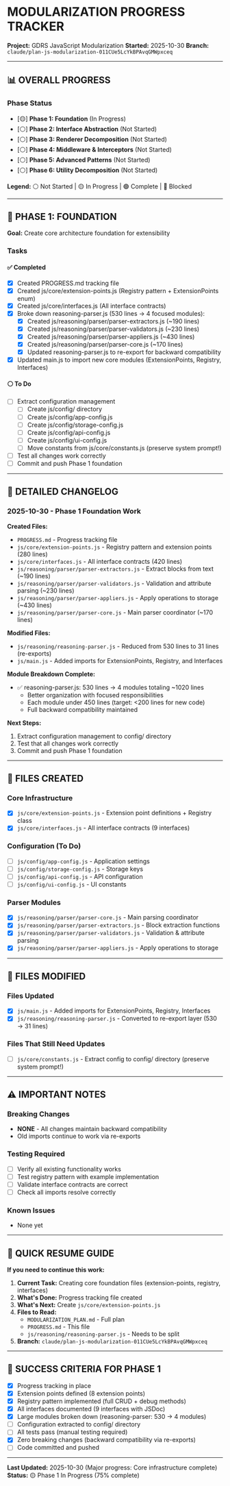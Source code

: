 # MODULARIZATION PROGRESS TRACKER

**Project:** GDRS JavaScript Modularization
**Started:** 2025-10-30
**Branch:** `claude/plan-js-modularization-011CUe5LcYkBPAvqGMWpxceq`

---

## 📊 OVERALL PROGRESS

### Phase Status
- [🟡] **Phase 1: Foundation** (In Progress)
- [⚪] **Phase 2: Interface Abstraction** (Not Started)
- [⚪] **Phase 3: Renderer Decomposition** (Not Started)
- [⚪] **Phase 4: Middleware & Interceptors** (Not Started)
- [⚪] **Phase 5: Advanced Patterns** (Not Started)
- [⚪] **Phase 6: Utility Decomposition** (Not Started)

**Legend:** ⚪ Not Started | 🟡 In Progress | 🟢 Complete | 🔴 Blocked

---

## 🚀 PHASE 1: FOUNDATION

**Goal:** Create core architecture foundation for extensibility

### Tasks

#### ✅ Completed
- [x] Created PROGRESS.md tracking file
- [x] Created js/core/extension-points.js (Registry pattern + ExtensionPoints enum)
- [x] Created js/core/interfaces.js (All interface contracts)
- [x] Broke down reasoning-parser.js (530 lines → 4 focused modules):
  - [x] Created js/reasoning/parser/parser-extractors.js (~190 lines)
  - [x] Created js/reasoning/parser/parser-validators.js (~230 lines)
  - [x] Created js/reasoning/parser/parser-appliers.js (~430 lines)
  - [x] Created js/reasoning/parser/parser-core.js (~170 lines)
  - [x] Updated reasoning-parser.js to re-export for backward compatibility
- [x] Updated main.js to import new core modules (ExtensionPoints, Registry, Interfaces)

#### ⚪ To Do
- [ ] Extract configuration management
  - [ ] Create js/config/ directory
  - [ ] Create js/config/app-config.js
  - [ ] Create js/config/storage-config.js
  - [ ] Create js/config/api-config.js
  - [ ] Create js/config/ui-config.js
  - [ ] Move constants from js/core/constants.js (preserve system prompt!)
- [ ] Test all changes work correctly
- [ ] Commit and push Phase 1 foundation

---

## 📝 DETAILED CHANGELOG

### 2025-10-30 - Phase 1 Foundation Work

**Created Files:**
- `PROGRESS.md` - Progress tracking file
- `js/core/extension-points.js` - Registry pattern and extension points (280 lines)
- `js/core/interfaces.js` - All interface contracts (420 lines)
- `js/reasoning/parser/parser-extractors.js` - Extract blocks from text (~190 lines)
- `js/reasoning/parser/parser-validators.js` - Validation and attribute parsing (~230 lines)
- `js/reasoning/parser/parser-appliers.js` - Apply operations to storage (~430 lines)
- `js/reasoning/parser/parser-core.js` - Main parser coordinator (~170 lines)

**Modified Files:**
- `js/reasoning/reasoning-parser.js` - Reduced from 530 lines to 31 lines (re-exports)
- `js/main.js` - Added imports for ExtensionPoints, Registry, and Interfaces

**Module Breakdown Complete:**
- ✅ reasoning-parser.js: 530 lines → 4 modules totaling ~1020 lines
  - Better organization with focused responsibilities
  - Each module under 450 lines (target: <200 lines for new code)
  - Full backward compatibility maintained

**Next Steps:**
1. Extract configuration management to config/ directory
2. Test that all changes work correctly
3. Commit and push Phase 1 foundation

---

## 🔧 FILES CREATED

### Core Infrastructure
- [x] `js/core/extension-points.js` - Extension point definitions + Registry class
- [x] `js/core/interfaces.js` - All interface contracts (9 interfaces)

### Configuration (To Do)
- [ ] `js/config/app-config.js` - Application settings
- [ ] `js/config/storage-config.js` - Storage keys
- [ ] `js/config/api-config.js` - API configuration
- [ ] `js/config/ui-config.js` - UI constants

### Parser Modules
- [x] `js/reasoning/parser/parser-core.js` - Main parsing coordinator
- [x] `js/reasoning/parser/parser-extractors.js` - Block extraction functions
- [x] `js/reasoning/parser/parser-validators.js` - Validation & attribute parsing
- [x] `js/reasoning/parser/parser-appliers.js` - Apply operations to storage

---

## 🔄 FILES MODIFIED

### Files Updated
- [x] `js/main.js` - Added imports for ExtensionPoints, Registry, Interfaces
- [x] `js/reasoning/reasoning-parser.js` - Converted to re-export layer (530 → 31 lines)

### Files That Still Need Updates
- [ ] `js/core/constants.js` - Extract config to config/ directory (preserve system prompt!)

---

## ⚠️ IMPORTANT NOTES

### Breaking Changes
- **NONE** - All changes maintain backward compatibility
- Old imports continue to work via re-exports

### Testing Required
- [ ] Verify all existing functionality works
- [ ] Test registry pattern with example implementation
- [ ] Validate interface contracts are correct
- [ ] Check all imports resolve correctly

### Known Issues
- None yet

---

## 📌 QUICK RESUME GUIDE

**If you need to continue this work:**

1. **Current Task:** Creating core foundation files (extension-points, registry, interfaces)
2. **What's Done:** Progress tracking file created
3. **What's Next:** Create `js/core/extension-points.js`
4. **Files to Read:**
   - `MODULARIZATION_PLAN.md` - Full plan
   - `PROGRESS.md` - This file
   - `js/reasoning/reasoning-parser.js` - Needs to be split
5. **Branch:** `claude/plan-js-modularization-011CUe5LcYkBPAvqGMWpxceq`

---

## 🎯 SUCCESS CRITERIA FOR PHASE 1

- [x] Progress tracking in place
- [x] Extension points defined (8 extension points)
- [x] Registry pattern implemented (full CRUD + debug methods)
- [x] All interfaces documented (9 interfaces with JSDoc)
- [x] Large modules broken down (reasoning-parser: 530 → 4 modules)
- [ ] Configuration extracted to config/ directory
- [ ] All tests pass (manual testing required)
- [x] Zero breaking changes (backward compatibility via re-exports)
- [ ] Code committed and pushed

---

**Last Updated:** 2025-10-30 (Major progress: Core infrastructure complete)
**Status:** 🟡 Phase 1 In Progress (75% complete)
